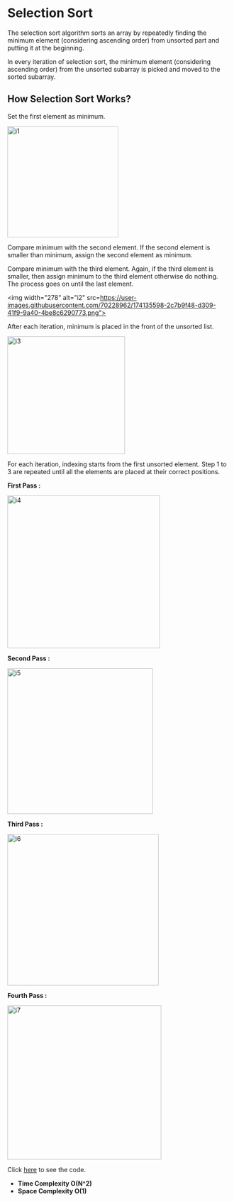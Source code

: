 
# Selection Sort

The selection sort algorithm sorts an array by repeatedly finding the minimum element (considering ascending order) from unsorted part and putting it at the beginning.

In every iteration of selection sort, the minimum element (considering ascending order) from the unsorted subarray is picked and moved to the sorted subarray. 
## How Selection Sort Works?

Set the first element as minimum.

<img width="250" alt="i1" src="https://user-images.githubusercontent.com/82796751/173366788-69e2132c-64df-4065-b4f7-eeca0129c6b0.PNG">

Compare minimum with the second element. If the second element is smaller than minimum, assign the second element as minimum.

Compare minimum with the third element. Again, if the third element is smaller, then assign minimum to the third element otherwise do nothing. The process goes on until the last element.

<img width="278" alt="i2" src=https://user-images.githubusercontent.com/70228962/174135598-2c7b9f48-d309-41f9-9a40-4be8c6290773.png">

After each iteration, minimum is placed in the front of the unsorted list.

<img width="265" alt="i3" src="https://user-images.githubusercontent.com/82796751/173366892-ae6b13f8-2489-4131-aaaf-ed6fce6f5f4b.PNG">

For each iteration, indexing starts from the first unsorted element. Step 1 to 3 are repeated until all the elements are placed at their correct positions.

**First Pass :**

<img width="344" alt="i4" src="https://user-images.githubusercontent.com/82796751/173366910-50e3eb02-6757-41ec-8db4-ea2f84e26dd8.PNG">

**Second Pass :**

<img width="328" alt="i5" src="https://user-images.githubusercontent.com/82796751/173366928-a6000cd7-8ed4-42f8-8623-9ba532026431.PNG">

**Third Pass :**

<img width="341" alt="i6" src="https://user-images.githubusercontent.com/82796751/173366965-6f816f94-7f3e-47db-80d5-a0c99ff69513.PNG">

**Fourth Pass :**

<img width="347" alt="i7" src="https://user-images.githubusercontent.com/82796751/173366981-7aafd911-5261-4799-a015-c4452e81e915.PNG">


Click [here](./SelectionSort.java) to see the code.

- **Time Complexity O(N^2)**
- **Space Complexity O(1)**
